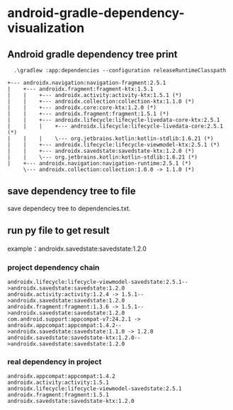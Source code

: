 # android-gradle-dependency-visualization
## Android gradle dependency tree print
```
  .\gradlew :app:dependencies --configuration releaseRuntimeClasspath
```
```
+--- androidx.navigation:navigation-fragment:2.5.1
|    +--- androidx.fragment:fragment-ktx:1.5.1
|    |    +--- androidx.activity:activity-ktx:1.5.1 (*)
|    |    +--- androidx.collection:collection-ktx:1.1.0 (*)
|    |    +--- androidx.core:core-ktx:1.2.0 (*)
|    |    +--- androidx.fragment:fragment:1.5.1 (*)
|    |    +--- androidx.lifecycle:lifecycle-livedata-core-ktx:2.5.1
|    |    |    +--- androidx.lifecycle:lifecycle-livedata-core:2.5.1 (*)
|    |    |    \--- org.jetbrains.kotlin:kotlin-stdlib:1.6.21 (*)
|    |    +--- androidx.lifecycle:lifecycle-viewmodel-ktx:2.5.1 (*)
|    |    +--- androidx.savedstate:savedstate-ktx:1.2.0 (*)
|    |    \--- org.jetbrains.kotlin:kotlin-stdlib:1.6.21 (*)
|    +--- androidx.navigation:navigation-runtime:2.5.1 (*)
     \--- androidx.collection:collection:1.0.0 -> 1.1.0 (*)

```

## save dependency tree to file
  save dependecy tree to dependencies.txt.
## run py file to get result
example：androidx.savedstate:savedstate:1.2.0
### project dependency chain
```
androidx.lifecycle:lifecycle-viewmodel-savedstate:2.5.1-->androidx.savedstate:savedstate:1.2.0
androidx.activity:activity:1.2.4 -> 1.5.1-->androidx.savedstate:savedstate:1.2.0
androidx.fragment:fragment:1.3.6 -> 1.5.1-->androidx.savedstate:savedstate:1.2.0
com.android.support:appcompat-v7:24.2.1 -> androidx.appcompat:appcompat:1.4.2-->androidx.savedstate:savedstate:1.1.0 -> 1.2.0
androidx.savedstate:savedstate-ktx:1.2.0-->androidx.savedstate:savedstate:1.2.0
```
### real dependency in project
```
androidx.appcompat:appcompat:1.4.2
androidx.activity:activity:1.5.1
androidx.lifecycle:lifecycle-viewmodel-savedstate:2.5.1
androidx.fragment:fragment:1.5.1
androidx.savedstate:savedstate-ktx:1.2.0
```
  
  
